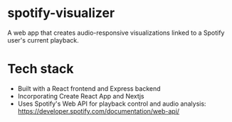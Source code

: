 # spotify-visualizer
A web app that creates audio-responsive visualizations linked to a Spotify user's current playback.
# Tech stack
- Built with a React frontend and Express backend
- Incorporating Create React App and Nextjs
- Uses Spotify's Web API for playback control and audio analysis: https://developer.spotify.com/documentation/web-api/
